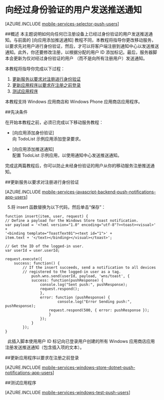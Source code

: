 <properties 
	pageTitle="向经过身份验证的通用l Windows 应用用户发送推送通知。" 
	description="了解如何从 Azure 移动服务向通用 Windows C# 应用的特定用户发送推送通知。" 
	services="mobile-services,notification-hubs" 
	documentationCenter="windows" 
	authors="ggailey777" 
	manager="dwrede" 
	editor=""/>

<tags
	ms.service="mobile-services"
	ms.date="07/22/2015" 
	wacn.date="10/22/2015"/>


# 向经过身份验证的用户发送推送通知

[AZURE.INCLUDE [mobile-services-selector-push-users](../includes/mobile-services-selector-push-users.md)]

##概述
本主题说明如何向任何已注册设备上已经过身份验证的用户发送推送通知。与前面的 [向应用添加推送通知] 教程不同，本教程将指导你更改移动服务，以要求先对用户进行身份验证，然后，才可以将客户端注册到通知中心以发送推送通知。此外，你还要修改注册，以根据分配的用户 ID 添加标记。最后，服务器脚本会更新为仅对经过身份验证的用户 （而不是向所有注册用户）发送通知。

本教程将指导你完成以下过程：

1. [更新服务以要求对注册进行身份验证]
2. [更新应用程序以要求在注册之前登录]
3. [测试应用程序]
 
本教程支持 Windows 应用商店和 Windows Phone 应用商店应用程序。

##先决条件 

在开始本教程之前，必须已完成以下移动服务教程：

+ [向应用添加身份验证]<br/>向 TodoList 示例应用添加登录要求。

+ [向应用添加推送通知]<br/>配置 TodoList 示例应用，以使用通知中心发送推送通知。

完成这两篇教程后，你可以防止未经身份验证的用户从你的移动服务注册推送通知。

##<a name="register"></a>更新服务以要求对注册进行身份验证

[AZURE.INCLUDE [mobile-services-javascript-backend-push-notifications-app-users](../includes/mobile-services-javascript-backend-push-notifications-app-users.md)]

&nbsp;&nbsp;5.将 insert 函数替换为以下代码，然后单击“保存”：

	function insert(item, user, request) {
    // Define a payload for the Windows Store toast notification.
    var payload = '<?xml version="1.0" encoding="utf-8"?><toast><visual>' +    
    '<binding template="ToastText01"><text id="1">' +
    item.text + '</text></binding></visual></toast>';

    // Get the ID of the logged-in user.
    var userId = user.userId;		

    request.execute({
        success: function() {
            // If the insert succeeds, send a notification to all devices 
	    	// registered to the logged-in user as a tag.
            	push.wns.send(userId, payload, 'wns/toast', {
                success: function(pushResponse) {
                    console.log("Sent push:", pushResponse);
	    			request.respond();
                    },              
                    error: function (pushResponse) {
                            console.log("Error Sending push:", pushResponse);
	    				request.respond(500, { error: pushResponse });
                        }
                    });
                }
            });
	}

&nbsp;&nbsp;此插入脚本使用用户 ID 标记向已登录用户创建的所有 Windows 应用商店应用注册发送推送通知（包含插入项的文本）。

##<a name="update-app"></a>更新应用程序以要求在注册之前登录

[AZURE.INCLUDE [mobile-services-windows-store-dotnet-push-notifications-app-users](../includes/mobile-services-windows-store-dotnet-push-notifications-app-users.md)]

##<a name="test"></a>测试应用程序

[AZURE.INCLUDE [mobile-services-windows-test-push-users](../includes/mobile-services-windows-test-push-users.md)]

<!-- Anchors. -->
[更新服务以要求对注册进行身份验证]: #register
[更新应用程序以要求在注册之前登录]: #update-app
[测试应用程序]: #test
[Next Steps]: #next-steps


<!-- URLs. -->
[Get started with authentication]: /zh-cn/documentation/articles/mobile-services-windows-store-dotnet-get-started-users/
[Get started with push notifications]: /zh-cn/documentation/articles/mobile-services-javascript-backend-windows-store-dotnet-get-started-push/

[Azure Management Portal]: https://manage.windowsazure.cn/

<!---HONumber=74-->
